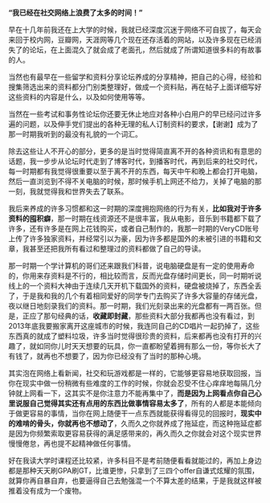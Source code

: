 <p><b>“我已经在社交网络上浪费了太多的时间！”</b></p><p>早在十几年前我还在上大学的时候，我就已经深度沉迷于网络不可自拔了，每天会来回于校内网，豆瓣网，天涯网等几个现在还存活着的网站，以及许多现在已经消失了的论坛，在上面混久了就会成了老面孔，然后就成了所谓知道很多料的有故事的人。</p><p>当然也有最早在一些留学和资料分享论坛养成的分享精神，把自己的心得，经验和搜集筛选出来的资料都分门别类整理好，做成一个资料贴，再在帖子上面详细写好这些资料的内容是什么，以及如何使用等等。</p><p>当然在一些考试和事务性论坛你还要无休止地应对各种小白用户的早已经问过许多遍的问题，以及伸手党们提出的各种无理的私人订制资料的要求，【谢谢】成为了那一时期我听到的最没有礼貌的一个词汇。</p><p>除去这些让人不开心的部分，更多的是当时觉得简直离不开的各种资讯和有意思的话题，我一步步从论坛时代走到了博客时代，到播客时代，再到后来的社交时代，每一时期都有我觉得很重要以至于离不开的东西，每天中午和晚上都会打开电脑，然后一直浏览到不得不关电脑的时候，那时候手机上网还不给力，关掉了电脑的那一刻，我就觉得我和世界失去了联系。</p><p>我后来养成的许多习惯都和这一时期的深度拥抱网络的行为有关，<b>比如我对于许多资料的囤积癖</b>，那一时期在线资源还不是很丰富，我从电影，音乐到书籍都下载了许多，还有许多是在网上花钱购买，或者自己制作的，我那一时期的VeryCD账号上传了许多独家资料，并经常引以为豪，因为许多都是国外的未被引进的书籍和文章，我甚至还把我所有看过和整理过的资料都做了自己的导读。</p><p>那一时期一个学计算机的哥们还来跟我们科普，说电脑硬盘是有一定的使用寿命的，你用来存资料是不行的，相比较而言，反而光盘存储时间更长，同一时期听说线上的一个资料大神由于连续几天开机下载国外的资料，硬盘被烧掉了，东西全丢了，于是我和我的几个有着相同爱好的同学专门去购买了许多大容量的存储光盘，夜以继日地刻录我们的资料。那一时期，我们光刻录出来的光盘都有一两百张。但是，正应了那句经典的话，<b>收藏即封藏</b>，那些资料大部分我都再也没有看过，到2013年底我要搬家离开这座城市的时候，我连同自己的CD唱片一起扔掉了，这些东西真的就成了塑料垃圾，许多当时觉得很珍贵的资料，后来都再也没有打开的兴趣了，就如同你儿时天天想要的玩具，你一直都盼望着拥有那么一份，等你长大了有钱了，就再也不想要了，因为你已经没有了当时的那种心境。</p><p>其实泡在网络上看新闻，社交和玩游戏都是一样的，它能够更容易地获取回报，当你在现实中做一份稍微有些难度的工作的时候，你就会忍受不住心痒痒地每隔几分钟就上网看一下，这其实不是你注意力不能再集中了，<b>而是因为上网看点你自己心里说服自己觉得其实还有点用的东西比做事情容易太多了</b>，所有的人都是本能倾向于做更容易的事情，当你在网上随便干一点东西就能获得看得见的回报时，<b>现实中的难啃的骨头，你就再也不想动了</b>，久而久之你就养成了拖延症，而这种拖延症都是因为你频繁索取更容易获得的满足感带来的，再久而久之你就会对这个现实世界慢慢倦怠，再也提不起精神做任何事情。</p><p>好在我读大学时课程还比较紧，许多科目不是考前随便看看就能过的，再加上身边都是那种天天刷GPA刷GT，比谁更惨，只拿到了三四个offer自谦式炫耀的氛围，就算你再自暴自弃，也要逼得自己去勉强混一个不算太差的结果，于是我就这样被推着没有成为一个废物。</p>